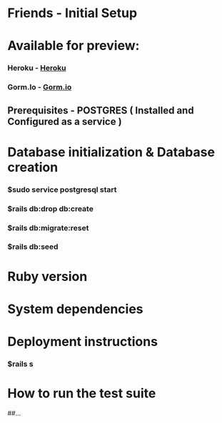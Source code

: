 # Friends - Initial Setup

# Available for preview:
### Heroku - [Heroku](https://d-f-docker-friends-0pus5zhixo8.herokuapp.com/)
### Gorm.Io - [Gorm.io](https://jo-friends-eapyo.run-eu-central1.goorm.io/)

## Prerequisites - POSTGRES ( Installed and Configured as a service )


# Database initialization & Database creation

### $sudo service postgresql start
### $rails db:drop db:create
### $rails db:migrate:reset
### $rails  db:seed


# Ruby version

# System dependencies

# Deployment instructions
### $rails s


# How to run the test suite
##...
